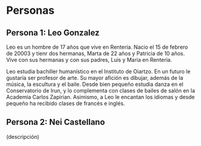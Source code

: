 # Personas

<!--
    Podéis definir varias personas al mismo nivel, o un personaje básico/principal y algunos secundarios. Adaptad la estructura del documento a vuestro caso.
-->

## Persona 1: Leo Gonzalez 

Leo es un hombre de 17 años que vive en Rentería. Nacio el 15 de febrero de 20003 y tienr dos hermanas, Marta de 22 años y Patricia de 10 años. Vive con sus hermanas y con sus padres, Luis y Maria en Renteria. 


Leo estudia bachiller humanístico en el Instituto de Oiartzo. En un futuro le gustaría ser profesor de arte. Su mayor afición es dibujar, además de la música, la escultura y el baile. Desde bien pequeño estudia danza en el Conservatorio de Irun, y lo complementa con clases de bailes de salón en la Academia Carlos Zapirian. Asimismo, a Leo le encantan los idiomas y desde pequeño ha recibido clases de francés e inglés.

## Persona 2: Nei Castellano

(descripción)


